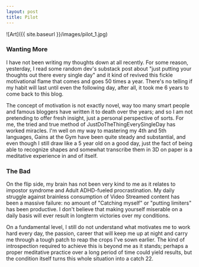 ```yaml
---
layout: post
title: Pilot
---
```


![Art]({{ site.baseurl }}/images/pilot_1.jpg)

### Wanting More

I have not been writing my thoughts down at all recently. For some reason, yesterday, I read some random dev's substack post about "just putting your thoughts out there every single day" and it kind of revived this fickle motivational flame that comes and goes 50 times a year.
There's no telling if my habit will last until even the following day, after all, it took me 6 years to come back to this blog.

The concept of motivation is not exactly novel, way too many smart people and famous bloggers have written it to death over the years; and so I am not pretending to offer fresh insight, just a personal perspective of sorts. For me, the tried and true method of JustDoTheThingEverySingleDay has worked miracles. I'm well on my way to mastering my 4th and 5th languages, Gains at the Gym have been quite steady and substantial, and even though I still draw like a 5 year old on a good day, just the fact of being able to recognize shapes and somewhat transcribe them in 3D on paper is a meditative experience in and of itself.

### The Bad

On the flip side, my brain has not been very kind to me as it relates to impostor syndrome and Adult ADHD-fueled procrastination. My daily struggle against brainless consumption of Video Streamed content has been a massive failure: no amount of "Catching myself" or "putting limiters" has been productive. I don't believe that making yourself miserable on a daily basis will ever result in longterm victories over my conditions. 

On a fundamental level, I still do not understand what motivates me to work hard every day, the passion, career that will keep me up at night and carry me through a tough patch to reap the crops I've sown earlier. The kind of introspection required to achieve this is beyond me as it stands; perhaps a proper meditative practice over a long period of time could yield results, but the condition itself turns this whole situation into a catch 22.